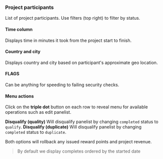 ### Project participants

List of project participants. Use filters (top right) to filter by status.

#### Time column

Displays time in minutes it took from the project start to finish.

#### Country and city

Displays country and city based on participant's approximate geo location.

#### FLAGS

Can be anything for speeding to failing security checks.

#### Menu actions

Click on the **triple dot** button on each row to reveal menu for available operations such as edit panelist.

**Disqualify (quality)** Will disqualify panelist by changing ```completed``` status to ```qualify```.
**Disqualify (duplicate)** Will disqualify panelist by changing ```completed``` status to ```duplicate```.

Both options will rollback any issued reward points and project revenue.

> By default we display completes ordered by the started date
